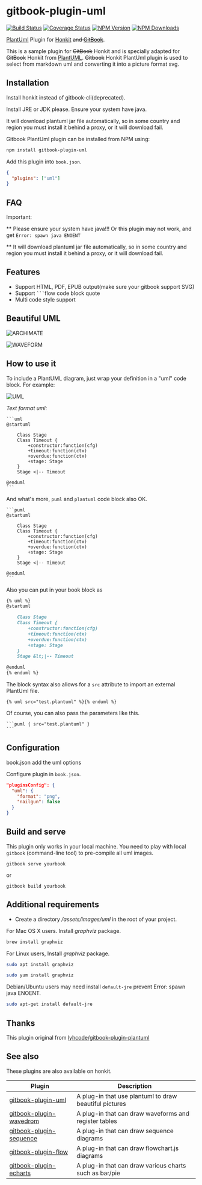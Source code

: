 # gitbook-plugin-uml

[![Build Status](https://github.com/vowstar/gitbook-plugin-uml/actions/workflows/test.yml/badge.svg)](https://github.com/vowstar/gitbook-plugin-uml/actions)
[![Coverage Status](https://coveralls.io/repos/github/vowstar/gitbook-plugin-uml/badge.svg?branch=master)](https://coveralls.io/github/vowstar/gitbook-plugin-uml?branch=master)
[![NPM Version](https://img.shields.io/npm/v/gitbook-plugin-uml.svg?style=flat)](https://www.npmjs.org/package/gitbook-plugin-uml)
[![NPM Downloads](https://img.shields.io/npm/dm/gitbook-plugin-uml.svg?style=flat)](https://www.npmjs.org/package/gitbook-plugin-uml)

[PlantUml](http://www.plantuml.com/) Plugin for [Honkit](https://github.com/honkit/honkit) ~~and [GitBook](https://github.com/GitbookIO/gitbook)~~.

This is a sample plugin for ~~GitBook~~ Honkit and is specially adapted for ~~GitBook~~ Honkit from [PlantUML](http://www.plantuml.com/index.html). ~~Gitbook~~ Honkit PlantUml plugin is used to select from markdown uml and converting it into a picture format svg.

## Installation

Install honkit instead of gitbook-cli(deprecated).

Install JRE or JDK please. Ensure your system have java.

It will download plantuml jar file automatically, so in some country and region you must install it behind a proxy, or it will download fail.

Gitbook PlantUml plugin can be installed from NPM using:

```bash
npm install gitbook-plugin-uml
```

Add this plugin into ``book.json``.

```json
{
  "plugins": ["uml"]
}
```

## FAQ

Important:

** Please ensure your system have java!!! Or this plugin may not work, and get ```Error: spawn java ENOENT```

** It will download plantuml jar file automatically, so in some country and region you must install it behind a proxy, or it will download fail.

## Features

* Support HTML, PDF, EPUB output(make sure your gitbook support SVG)
* Support `` ``` ``flow code block quote
* Multi code style support

## Beautiful UML

![ARCHIMATE](http://www.plantuml.com/plantuml/png/fLLDRzim33rFlqBeXc4Ru0uOi4kH1VNIjScXdR40EVN2saoYrQ8CIMvNRFtle-puAqk3fiiX2KNoYO-ao5FdmVfIvyBTAYh0WfOMKm-qod4qki4rt2bZnsFvMxoofgHiOYoXbPy-YqVX2giyoZStYJKfEYT_WZq1cwwL1eyVRqgdY8-ZebQtzZ17UwTItBA7eiXL2buPYbnjqRbCZ2uC8VazJcbZ8qHBGXvDWJB-JNDG-aXAS78waQDH6_LuF23w-kicx3x610fVMfGpMXghgzjggCdiKAWhuzNouPhYB5C11t8vzt2BQvDdQDrHGBsAvuV2BY1N6IUaybySwZsZEtHUhHg0Wraby50v9izo55o13r5cxYdY3FObPjuN5trXO9W8mRcFh5gjVSJWmJ6ahJjPY4LFcec-TJBea7aAH8fM5GEt4GAHfb6tYSHTqmswf7JUQ7uTa6bIpjjDep1gkb75cLQTwYLtX3Pskswe5F-BdrX5_aNikGDqU9xFT1HjdgEoYCQX3Px8KSzW5yLQ6yg_HxtOfvo99lPQvkPeqz2uRnqC--VCf6NmlwPB85XX_N_-u3pggZPdbzLxxeROdW9V8CzNoAzfykDo0CBoFo1FeamvaVAjZE-1HqrYsAGQENts5UWqJk9dXpO0FLS4bAeGwIxSynsuMnqGid9S5iT_nksZwvyrAHU1-EPiTuk8YaLZigFGeWgdmQsBBKIEAwHCvhZqujilq0LpN5gZfLypsJYi65TQ9idB0nnAvykCfzoxxmNI1I_3ulsnc2EAB_mHlQadJvhD9vlDjp5f7uOyaRt59PjjrvXrITiox3OSXgKMuXUd_1Ks-5y0)

![WAVEFORM](http://www.plantuml.com/plantuml/png/VP5H2vim4CVVxrCSxd6K6QM3oHYkjDrx7zR74SsjXgPQabYxRx-SjaOPJ13k_lVB_tANqdbfVNypu6ff2BSe7OfjYdVz9EC0QjFLLwpD5GVj6xoJrPr20PLkfVs32RMoCfJmCMfdzVJfF4fsc2KblSIVqcWrLjG3wgwjjQEfjElTf5THbqfPSWwhLurpWF8pnyLWjQTV5LsW5Eb2eLP1aBQZP4cg5_Cb2em49WLgKJiqtG2guYX9dsa2tEQTvRyJiCDCFJXAmzdOVfC3JZwDlZIhIWOu--uFt_Uxm-6Oh0ZniXHBbHk-xRXLd6jzaobQr3yA9lu_KPOdl9wC7UOxYppYn_0nagtM4zjbOcKDx632xp5EWBvRF0T--D4PLPmvZ_Zq5ZFDoGIFrPtfgJW53KAtrSRmw-ORBeR60Xtv_evUt-WVEB0y_6f9uKGJBWHboFgR-Gi0)

## How to use it

To include a PlantUML diagram, just wrap your definition in a "uml" code block. For example:

![UML](./images/uml.png)

*Text format uml:*

<pre><code>```uml
@startuml

	Class Stage
	Class Timeout {
		+constructor:function(cfg)
		+timeout:function(ctx)
		+overdue:function(ctx)
		+stage: Stage
	}
 	Stage &lt;|-- Timeout

@enduml
```
</code></pre>

And what's more, ```puml``` and ```plantuml``` code block also OK.

<pre><code>```puml
@startuml

	Class Stage
	Class Timeout {
		+constructor:function(cfg)
		+timeout:function(ctx)
		+overdue:function(ctx)
		+stage: Stage
	}
 	Stage &lt;|-- Timeout

@enduml
```
</code></pre>

Also you can put in your book block as

```markdown
{% uml %}
@startuml

	Class Stage
	Class Timeout {
		+constructor:function(cfg)
		+timeout:function(ctx)
		+overdue:function(ctx)
		+stage: Stage
	}
 	Stage &lt;|-- Timeout

@enduml
{% enduml %}
```

The block syntax also allows for a `src` attribute to import an external PlantUml file.

```text
{% uml src="test.plantuml" %}{% enduml %}
```

Of course, you can also pass the parameters like this.

<pre><code>```puml { src="test.plantuml" }
```
</code></pre>

## Configuration

book.json add the uml options

Configure plugin in `book.json`.

```json
"pluginsConfig": {
  "uml": {
    "format": "png",
    "nailgun": false
  }
}
```

## Build and serve

This plugin only works in your local machine. You need to play with local `gitbook` (command-line tool) to pre-compile all uml images.

```terminal
gitbook serve yourbook
```

or

```terminal
gitbook build yourbook
```

## Additional requirements

* Create a directory */assets/images/uml* in the root of your project.

For Mac OS X users. Install *graphviz* package.

```bash
brew install graphviz
```

For Linux users, Install *graphviz* package.

```bash
sudo apt install graphviz
```

```bash
sudo yum install graphviz
```

Debian/Ubuntu users may need install ``default-jre`` prevent Error: spawn java ENOENT.

```bash
sudo apt-get install default-jre
```

## Thanks

This plugin original from [lyhcode/gitbook-plugin-plantuml](https://github.com/lyhcode/gitbook-plugin-plantuml)

## See also

These plugins are also available on honkit.

|                                    Plugin                                     |                      Description                       |
| ----------------------------------------------------------------------------- | ------------------------------------------------------ |
| [gitbook-plugin-uml](https://github.com/vowstar/gitbook-plugin-uml)           | A plug-in that use plantuml to draw beautiful pictures |
| [gitbook-plugin-wavedrom](https://github.com/vowstar/gitbook-plugin-wavedrom) | A plug-in that can draw waveforms and register tables  |
| [gitbook-plugin-sequence](https://github.com/vowstar/gitbook-plugin-sequence) | A plug-in that can draw sequence diagrams              |
| [gitbook-plugin-flow](https://github.com/vowstar/gitbook-plugin-flow)         | A plug-in that can draw flowchart.js diagrams          |
| [gitbook-plugin-echarts](https://github.com/vowstar/gitbook-plugin-echarts)   | A plug-in that can draw various charts such as bar/pie |
